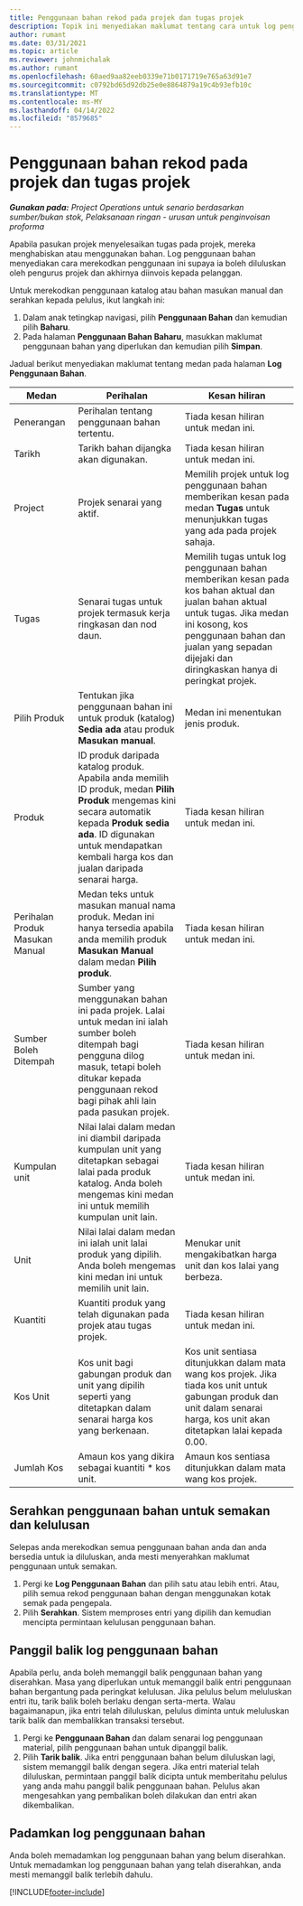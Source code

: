 ```yaml
---
title: Penggunaan bahan rekod pada projek dan tugas projek
description: Topik ini menyediakan maklumat tentang cara untuk log penggunaan bahan untuk projek dan tugas projek.
author: rumant
ms.date: 03/31/2021
ms.topic: article
ms.reviewer: johnmichalak
ms.author: rumant
ms.openlocfilehash: 60aed9aa82eeb0339e71b0171719e765a63d91e7
ms.sourcegitcommit: c0792bd65d92db25e0e8864879a19c4b93efb10c
ms.translationtype: MT
ms.contentlocale: ms-MY
ms.lasthandoff: 04/14/2022
ms.locfileid: "8579685"
---
```

# <a name="record-material-usage-on-projects-and-project-tasks"></a>Penggunaan bahan rekod pada projek dan tugas projek

_**Gunakan pada:** Project Operations untuk senario berdasarkan sumber/bukan stok, Pelaksanaan ringan - urusan untuk penginvoisan proforma_

Apabila pasukan projek menyelesaikan tugas pada projek, mereka menghabiskan atau menggunakan bahan. Log penggunaan bahan menyediakan cara merekodkan penggunaan ini supaya ia boleh diluluskan oleh pengurus projek dan akhirnya diinvois kepada pelanggan. 

Untuk merekodkan penggunaan katalog atau bahan masukan manual dan serahkan kepada pelulus, ikut langkah ini: 

1. Dalam anak tetingkap navigasi, pilih **Penggunaan Bahan** dan kemudian pilih **Baharu**.
2. Pada halaman **Penggunaan Bahan Baharu**, masukkan maklumat penggunaan bahan yang diperlukan dan kemudian pilih **Simpan**.

Jadual berikut menyediakan maklumat tentang medan pada halaman **Log Penggunaan Bahan**. 

| **Medan** | **Perihalan** | **Kesan hiliran** |
| --- | --- | --- |
| Penerangan | Perihalan tentang penggunaan bahan tertentu. | Tiada kesan hiliran untuk medan ini. |
| Tarikh | Tarikh bahan dijangka akan digunakan. | Tiada kesan hiliran untuk medan ini. |
| Project | Projek senarai yang aktif. | Memilih projek untuk log penggunaan bahan memberikan kesan pada medan **Tugas** untuk menunjukkan tugas yang ada pada projek sahaja. |
| Tugas | Senarai tugas untuk projek termasuk kerja ringkasan dan nod daun. | Memilih tugas untuk log penggunaan bahan memberikan kesan pada kos bahan aktual dan jualan bahan aktual untuk tugas. Jika medan ini kosong, kos penggunaan bahan dan jualan yang sepadan dijejaki dan diringkaskan hanya di peringkat projek. |
| Pilih Produk | Tentukan jika penggunaan bahan ini untuk produk (katalog) **Sedia ada** atau produk **Masukan manual**. | Medan ini menentukan jenis produk. |
| Produk | ID produk daripada katalog produk. Apabila anda memilih ID produk, medan **Pilih Produk** mengemas kini secara automatik kepada **Produk sedia ada**. ID digunakan untuk mendapatkan kembali harga kos dan jualan daripada senarai harga. | Tiada kesan hiliran untuk medan ini. |
| Perihalan Produk Masukan Manual | Medan teks untuk masukan manual nama produk. Medan ini hanya tersedia apabila anda memilih produk **Masukan Manual** dalam medan **Pilih produk**.| Tiada kesan hiliran untuk medan ini. |
| Sumber Boleh Ditempah| Sumber yang menggunakan bahan ini pada projek. Lalai untuk medan ini ialah sumber boleh ditempah bagi pengguna dilog masuk, tetapi boleh ditukar kepada penggunaan rekod bagi pihak ahli lain pada pasukan projek. | Tiada kesan hiliran untuk medan ini. |
| Kumpulan unit | Nilai lalai dalam medan ini diambil daripada kumpulan unit yang ditetapkan sebagai lalai pada produk katalog. Anda boleh mengemas kini medan ini untuk memilih kumpulan unit lain. | Tiada kesan hiliran untuk medan ini. |
| Unit | Nilai lalai dalam medan ini ialah unit lalai produk yang dipilih. Anda boleh mengemas kini medan ini untuk memilih unit lain. | Menukar unit mengakibatkan harga unit dan kos lalai yang berbeza. |
| Kuantiti | Kuantiti produk yang telah digunakan pada projek atau tugas projek. | Tiada kesan hiliran untuk medan ini. |
| Kos Unit | Kos unit bagi gabungan produk dan unit yang dipilih seperti yang ditetapkan dalam senarai harga kos yang berkenaan. | Kos unit sentiasa ditunjukkan dalam mata wang kos projek. Jika tiada kos unit untuk gabungan produk dan unit dalam senarai harga, kos unit akan ditetapkan lalai kepada 0.00. |
| Jumlah Kos | Amaun kos yang dikira sebagai kuantiti \* kos unit.| Amaun kos sentiasa ditunjukkan dalam mata wang kos projek. |


## <a name="submit-material-usage-for-review-and-approval"></a>Serahkan penggunaan bahan untuk semakan dan kelulusan 
Selepas anda merekodkan semua penggunaan bahan anda dan anda bersedia untuk ia diluluskan, anda mesti menyerahkan maklumat penggunaan untuk semakan.

1. Pergi ke **Log Penggunaan Bahan** dan pilih satu atau lebih entri. Atau, pilih semua rekod penggunaan bahan dengan menggunakan kotak semak pada pengepala.
2. Pilih **Serahkan**. Sistem memproses entri yang dipilih dan kemudian mencipta permintaan kelulusan penggunaan bahan.

## <a name="recall-a-material-usage-log"></a>Panggil balik log penggunaan bahan

Apabila perlu, anda boleh memanggil balik penggunaan bahan yang diserahkan. Masa yang diperlukan untuk memanggil balik entri penggunaan bahan bergantung pada peringkat kelulusan.  Jika pelulus belum meluluskan entri itu, tarik balik boleh berlaku dengan serta-merta. Walau bagaimanapun, jika entri telah diluluskan, pelulus diminta untuk meluluskan tarik balik dan membalikkan transaksi tersebut.

1. Pergi ke **Penggunaan Bahan** dan dalam senarai log penggunaan material, pilih penggunaan bahan untuk dipanggil balik.
2. Pilih **Tarik balik**. Jika entri penggunaan bahan belum diluluskan lagi, sistem memanggil balik dengan segera. Jika entri material telah diluluskan, permintaan panggil balik dicipta untuk memberitahu pelulus yang anda mahu panggil balik penggunaan bahan. Pelulus akan mengesahkan yang pembalikan boleh dilakukan dan entri akan dikembalikan.

## <a name="delete-a-material-usage-log"></a>Padamkan log penggunaan bahan

Anda boleh memadamkan log penggunaan bahan yang belum diserahkan. Untuk memadamkan log penggunaan bahan yang telah diserahkan, anda mesti memanggil balik terlebih dahulu.



[!INCLUDE[footer-include](../includes/footer-banner.md)]
